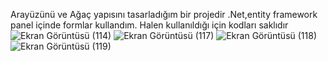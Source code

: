 Arayüzünü ve Ağaç yapısını tasarladığım bir projedir
.Net,entity framework panel içinde formlar kullandım.
Halen kullanıldığı için kodları saklıdır
![Ekran Görüntüsü (114)](https://user-images.githubusercontent.com/80632510/151437300-593a5a29-4da2-4bb1-bbc4-5e10eb15e35c.png)
![Ekran Görüntüsü (117)](https://user-images.githubusercontent.com/80632510/151437304-8745aa2b-b0d6-426d-87e2-d242134d5ae6.png)
![Ekran Görüntüsü (118)](https://user-images.githubusercontent.com/80632510/151437306-2b2d1c13-e0fc-45e3-b818-b4ed5c309d59.png)
![Ekran Görüntüsü (119)](https://user-images.githubusercontent.com/80632510/151437310-623373d9-f074-4b24-87f6-7326fc115bbc.png)
